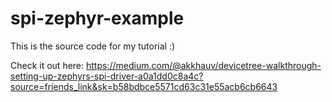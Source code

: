 # spi-zephyr-example

This is the source code for my tutorial :)

Check it out here: 
https://medium.com/@akkhauv/devicetree-walkthrough-setting-up-zephyrs-spi-driver-a0a1dd0c8a4c?source=friends_link&sk=b58bdbce5571cd63c31e55acb6cb6643
